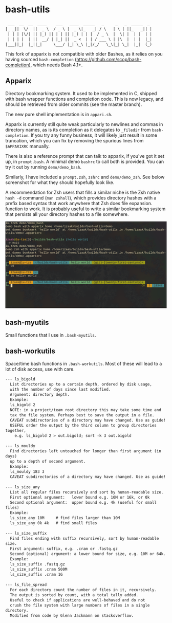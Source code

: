 # bash-utils

     ___  __  __  ____    ___   ____  _____   _     _   _  _____  _
    |_ _||  \/  ||  _ \  / _ \ |  _ \|_   _| / \   | \ | ||_   _|| |
     | | | |\/| || |_) || | | || |_) | | |  / _ \  |  \| |  | |  | |
     | | | |  | ||  __/ | |_| ||  _ <  | | / ___ \ | |\  |  | |  |_|
    |___||_|  |_||_|     \___/ |_| \_\ |_|/_/   \_\|_| \_|  |_|  (_)

This fork of apparix is not compatible with older Bashes, as it relies on you
having sourced `bash-completion` (https://github.com/scop/bash-completion),
which needs Bash 4.1+.

## Apparix

Directory bookmarking system. It used to be implemented in C, shipped with bash
wrapper functions and completion code. This is now legacy, and should be
retrieved from older commits (see the master branch).

The new pure shell implementation is in `appari.sh`.

Apparix is currently still quite weak particularly to newlines and commas in
directory names, as is its completion as it delegates to `_filedir` from
`bash-completion`. If you try any funny business, it will likely just result in
some truncation, which you can fix by removing the spurious lines from
`$APPARIXRC` manually.

There is also a reference prompt that can talk to apparix, if you've got it set
up, in `prompt.bash`. A minimal demo `bashrc` to call both is provided. You can
try it out by running `demo/demo_bash`.

Similarly, I have included a `prompt.zsh`, `zshrc` and `demo/demo_zsh`. See
below screenshot for what they should hopefully look like.

A recommendation for Zsh users that fills a similar niche is the Zsh native
`hash -d` command (`man zshall`), which provides directory hashes with a prefix
based syntax that work anywhere that Zsh does file expansion. function to work.
It is probably useful to write a similar bookmarking system that persists all
your directory hashes to a file somewhere.

![screenshot](https://github.com/goedel-gang/bash-utils/blob/twenty-first-century/prompt_screenshot.png)

## bash-myutils

Small functions that I use in `.bash-myutils`.

## bash-workutils

Space/time bash functions in `.bash-workutils`. Most of these will lead to a lot
of disk access, use with care.


```
--- ls_bigold
  List directories up to a certain depth, ordered by disk usage,
  with the number of days since last modified.
  Argument: directory depth.
  Example:
  ls_bigold 2
  NOTE: in a project/team root directory this may take some time and
  tax the file system. Perhaps best to save the output in a file.
  CAVEAT subdirectories of a directory may have changed. Use as guide!
  USEFUL order the output by the third column to group directories together,
    e.g. ls_bigold 2 > out.bigold; sort -k 3 out.bigold

--- ls_mouldy
  Find directories left untouched for longer than first argument (in days)
  up to a depth of second argument.
  Example:
  ls_mouldy 183 3
  CAVEAT subdirectories of a directory may have changed. Use as guide!

--- ls_size_any
  List all regular files recursively and sort by human-readable size.
  First optional argument:   lower bound e.g. 10M or 16k, or 0k
  Second optional argument:  upper bound e.g. 4k (useful for small files)
  Example:
  ls_size_any 10M     # find files larger than 10M
  ls_size_any 0k 4k   # find small files

--- ls_size_suffix
  Find files ending with suffix recursively, sort by human-readable size.
  First argument: suffix, e.g. .cram or .fastq.gz
  Second (optional) argument: a lower bound for size, e.g. 10M or 64k.
  Example:
  ls_size_suffix .fastq.gz
  ls_size_suffix .cram 500M
  ls_size_suffix .cram 1G

--- ls_file_spread
  For each directory count the number of files in it, recursively.
  The output is sorted by count, with a total tally added.
  Useful to check if applications are well-behaved and do not
  crush the file system with large numbers of files in a single directory.
  Modified from code by Glenn Jackmann on stackoverflow.
```
